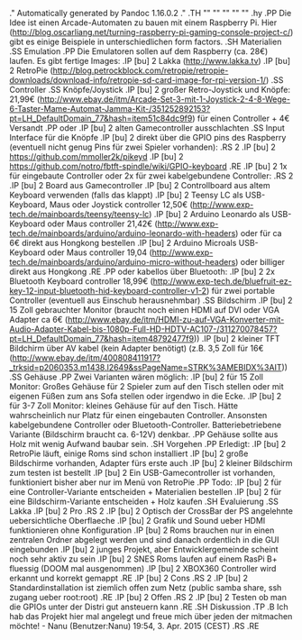 .\" Automatically generated by Pandoc 1.16.0.2
.\"
.TH "" "" "" "" ""
.hy
.PP
Die Idee ist einen Arcade\-Automaten zu bauen mit einem Raspberry Pi.
Hier (http://blog.oscarliang.net/turning-raspberry-pi-gaming-console-project-c/)
gibt es einige Beispiele in unterschiedlichen form factors.
.SH Materialien
.SS Emulation
.PP
Die Emulatoren sollen auf dem Raspberry (ca.
28€) laufen.
Es gibt fertige Images:
.IP \[bu] 2
Lakka (http://www.lakka.tv)
.IP \[bu] 2
RetroPie (http://blog.petrockblock.com/retropie/retropie-downloads/download-info/retropie-sd-card-image-for-rpi-version-1/)
.SS Controller
.SS Knöpfe/Joystick
.IP \[bu] 2
großer Retro\-Joystick und Knöpfe:
21,99€ (http://www.ebay.de/itm/Arcade-Set-3-mit-1-Joystick-2-4-8-Wege-6-Taster-Mame-Automat-Jamma-Kit-/351252892153?pt=LH_DefaultDomain_77&hash=item51c84dc9f9)
für einen Controller + 4€ Versandt
.PP
oder
.IP \[bu] 2
alten Gamecontroller ausschlachten
.SS Input Interface für die Knöpfe
.IP \[bu] 2
direkt über die GPIO pins des Raspberry (eventuell nicht genug Pins für
zwei Spieler vorhanden):
.RS 2
.IP \[bu] 2
<https://github.com/mmoller2k/pikeyd>
.IP \[bu] 2
<https://github.com/notro/fbtft-spindle/wiki/GPIO-keyboard>
.RE
.IP \[bu] 2
1x für eingebaute Controller oder 2x für zwei kabelgebundene Controller:
.RS 2
.IP \[bu] 2
Board aus Gamecontroller
.IP \[bu] 2
Controllboard aus altem Keyboard verwenden (falls das klappt)
.IP \[bu] 2
Teensy LC als USB\-Keyboard, Maus oder Joystick controller
12,50€ (http://www.exp-tech.de/mainboards/teensy/teensy-lc)
.IP \[bu] 2
Arduino Leonardo als USB\-Keyboard oder Maus controller
21,42€ (http://www.exp-tech.de/mainboards/arduino/arduino-leonardo-with-headers)
oder für ca 6€ direkt aus Hongkong bestellen
.IP \[bu] 2
Arduino Microals USB\-Keyboard oder Maus controller
19,04 (http://www.exp-tech.de/mainboards/arduino/arduino-micro-without-headers)
oder billiger direkt aus Hongkong
.RE
.PP
oder kabellos über Bluetooth:
.IP \[bu] 2
2x Bluetooth Keyboard controller
18,99€ (http://www.exp-tech.de/bluefruit-ez-key-12-input-bluetooth-hid-keyboard-controller-v1-2)
für zwei portable Controller (eventuell aus Einschub herausnehmbar)
.SS Bildschirm
.IP \[bu] 2
15 Zoll gebrauchter Monitor (braucht noch einen HDMI auf DVI oder VGA
Adapter ca
6€ (http://www.ebay.de/itm/HDMI-zu-auf-VGA-Konverter-mit-Audio-Adapter-Kabel-bis-1080p-Full-HD-HDTV-AC107-/311270078457?pt=LH_DefaultDomain_77&hash=item48792477f9))
.IP \[bu] 2
kleiner TFT Bildchirm über AV kabel (kein Adapter benötigt) (z.B.
3,5 Zoll für
16€ (http://www.ebay.de/itm/400808411917?_trksid=p2060353.m1438.l2649&ssPageName=STRK%3AMEBIDX%3AIT))
.SS Gehäuse
.PP
Zwei Varianten wären möglich:
.IP \[bu] 2
für 15 Zoll Monitor: Großes Gehäuse für 2 Spieler zum auf den Tisch
stellen oder mit eigenen Füßen zum ans Sofa stellen oder irgendwo in die
Ecke.
.IP \[bu] 2
für 3\-7 Zoll Monitor: kleines Gehäuse für auf den Tisch.
Hätte wahrscheinlich nur Platz für einen eingebauten Controller.
Ansonsten kabelgebundene Controller oder Bluetooth\-Controller.
Batteriebetriebene Variante (Bildschirm braucht ca.
6\-12V) denkbar.
.PP
Gehäuse sollte aus Holz mit wenig Aufwand baubar sein.
.SH Vorgehen
.PP
Erledigt:
.IP \[bu] 2
RetroPie läuft, einige Roms sind schon installiert
.IP \[bu] 2
große Bildschirme vorhanden, Adapter fürs erste auch
.IP \[bu] 2
kleiner Bildschirm zum testen ist bestellt
.IP \[bu] 2
Ein USB\-Gamecontroller ist vorhanden, funktioniert bisher aber nur im
Menü von RetroPie
.PP
Todo:
.IP \[bu] 2
für eine Controller\-Variante entscheiden + Materialien bestellen
.IP \[bu] 2
für eine Bildschirm\-Variante entscheiden + Holz kaufen
.SH Evaluierung
.SS Lakka
.IP \[bu] 2
Pro
.RS 2
.IP \[bu] 2
Optisch der CrossBar der PS angelehnte uebersichtliche Oberflaeche
.IP \[bu] 2
Grafik und Sound ueber HDMI funktionieren ohne Konfiguration
.IP \[bu] 2
Roms brauchen nur in einen zentralen Ordner abgelegt werden und sind
danach ordentlich in die GUI eingebunden
.IP \[bu] 2
junges Projekt, aber Entwicklergemeinde scheint noch sehr aktiv zu sein
.IP \[bu] 2
SNES Roms laufen auf einem RasPi B+ fluessig (DOOM mal ausgenommen)
.IP \[bu] 2
XBOX360 Controller wird erkannt und korrekt gemappt
.RE
.IP \[bu] 2
Cons
.RS 2
.IP \[bu] 2
Standardinstallation ist ziemlich offen zum Netz (public samba share,
ssh zugang ueber root:root)
.RE
.IP \[bu] 2
Offen
.RS 2
.IP \[bu] 2
Testen ob man die GPIOs unter der Distri gut ansteuern kann
.RE
.SH Diskussion
.TP
.B 
Ich hab das Projekt hier mal angelegt und freue mich über jeden der
mitmachen möchte! \- Nanu (Benutzer:Nanu) 19:54, 3.
Apr.
2015 (CEST)
.RS
.RE
